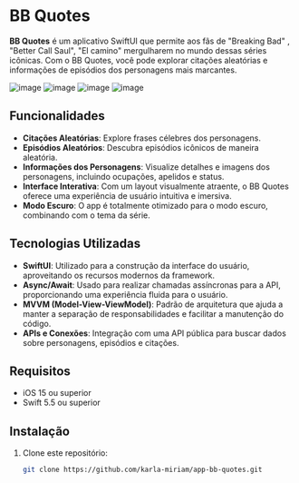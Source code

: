 # BB Quotes

**BB Quotes** é um aplicativo SwiftUI que permite aos fãs de "Breaking Bad" , "Better Call Saul", "El camino" mergulharem no mundo dessas séries icônicas. Com o BB Quotes, você pode explorar citações aleatórias e informações de episódios dos personagens mais marcantes.

![image](https://github.com/user-attachments/assets/01ca2b26-1bb9-48e3-847c-aa9b70311ff5)
![image](https://github.com/user-attachments/assets/2f3c0132-1e48-4336-b0f0-6fcdfa654505)
![image](https://github.com/user-attachments/assets/2a307c20-ad44-4e8d-8379-928cf6bd93e8)
![image](https://github.com/user-attachments/assets/129bf481-a10f-4ef4-a5af-d9d6970d0169)



## Funcionalidades

- **Citações Aleatórias**: Explore frases célebres dos personagens.
- **Episódios Aleatórios**: Descubra episódios icônicos de maneira aleatória.
- **Informações dos Personagens**: Visualize detalhes e imagens dos personagens, incluindo ocupações, apelidos e status.
- **Interface Interativa**: Com um layout visualmente atraente, o BB Quotes oferece uma experiência de usuário intuitiva e imersiva.
- **Modo Escuro**: O app é totalmente otimizado para o modo escuro, combinando com o tema da série.

## Tecnologias Utilizadas

- **SwiftUI**: Utilizado para a construção da interface do usuário, aproveitando os recursos modernos da framework.
- **Async/Await**: Usado para realizar chamadas assíncronas para a API, proporcionando uma experiência fluida para o usuário.
- **MVVM (Model-View-ViewModel)**: Padrão de arquitetura que ajuda a manter a separação de responsabilidades e facilitar a manutenção do código.
- **APIs e Conexões**: Integração com uma API pública para buscar dados sobre personagens, episódios e citações.

## Requisitos

- iOS 15 ou superior
- Swift 5.5 ou superior

## Instalação

1. Clone este repositório:
   ```bash
   git clone https://github.com/karla-miriam/app-bb-quotes.git
